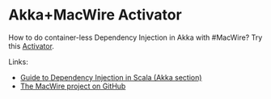 Akka+MacWire Activator
======================

How to do container-less Dependency Injection in Akka with #MacWire? Try this
[Activator](http://www.typesafe.com/activator/template/macwire-akka-activator).

Links:

* [Guide to Dependency Injection in Scala (Akka section)](http://di-in-scala.github.io/#akka)
* [The MacWire project on GitHub](https://www.github.com/adamw/macwire)